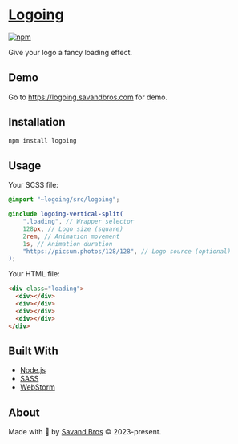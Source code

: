 # [Logoing](https://logoing.savandbros.com)

[![npm](https://img.shields.io/npm/v/logoing)](https://www.npmjs.com/package/logoing)

Give your logo a fancy loading effect.

## Demo

Go to https://logoing.savandbros.com for demo.

## Installation

```bash
npm install logoing
```

## Usage

Your SCSS file:

```scss
@import "~logoing/src/logoing";

@include logoing-vertical-split(
    ".loading", // Wrapper selector
    128px, // Logo size (square)
    2rem, // Animation movement
    1s, // Animation duration
    "https://picsum.photos/128/128", // Logo source (optional)
);
```

Your HTML file:

```html
<div class="loading">
  <div></div>
  <div></div>
  <div></div>
  <div></div>
</div>
```

## Built With

- [Node.js](https://nodejs.org/)
- [SASS](https://sass-lang.com/)
- [WebStorm](https://www.jetbrains.com/webstorm/)

## About

Made with 💖 by [Savand Bros](https://savandbros.com) &copy; 2023-present.
